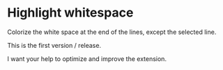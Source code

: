 # Highlight whitespace

Colorize the white space at the end of the lines, except the selected line.

This is the first version / release.

I want your help to optimize and improve the extension.